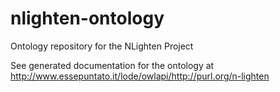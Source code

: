 # nlighten-ontology
Ontology repository for the NLighten Project

See generated documentation for the ontology at http://www.essepuntato.it/lode/owlapi/http://purl.org/n-lighten
